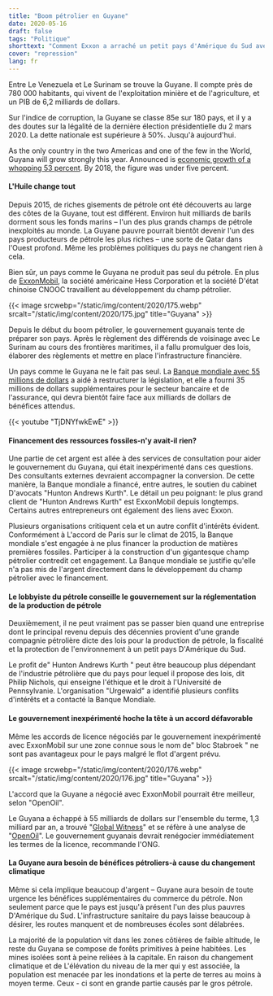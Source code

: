 ```yaml
---
title: "Boom pétrolier en Guyane"
date: 2020-05-16
draft: false
tags: "Politique"
shorttext: "Comment Exxon a arraché un petit pays d'Amérique du Sud avec l'aide de la Banque mondiale."
cover: "repression"
lang: fr
---
```


Entre Le Venezuela et Le Surinam se trouve la Guyane. Il compte près de 780 000 habitants, qui vivent de l'exploitation minière et de l'agriculture, et un PIB de 6,2 milliards de dollars.

Sur l'indice de corruption, la Guyane se classe 85e sur 180 pays, et il y a des doutes sur la légalité de la dernière élection présidentielle du 2 mars 2020. La dette nationale est supérieure à 50%. Jusqu'à aujourd'hui.

As the only country in the two Americas and one of the few in the World, Guyana will grow strongly this year. Announced is [economic growth of a whopping 53 percent](https://www.bloomberg.com/news/articles/2020-04-14/world-economy-may-be-crashing-but-guyana-still-seen-growing-53 "World Economy May Be Crashing But Guyana Still Seen Growing 53%"). By 2018, the figure was under five percent.

#### L'Huile change tout

Depuis 2015, de riches gisements de pétrole ont été découverts au large des côtes de la Guyane, tout est différent. Environ huit milliards de barils dorment sous les fonds marins – l'un des plus grands champs de pétrole inexploités au monde. La Guyane pauvre pourrait bientôt devenir l'un des pays producteurs de pétrole les plus riches – une sorte de Qatar dans l'Ouest profond. Même les problèmes politiques du pays ne changent rien à cela.

Bien sûr, un pays comme le Guyana ne produit pas seul du pétrole. En plus de [ExxonMobil](https://www.theguardian.com/business/2020/mar/08/world-bank-accused-over-exxonmobil-plans-to-tap-guyana-oil-rush "World Bank accused over ExxonMobil plans to tap Guyana oil rush"), la société américaine Hess Corporation et la société D'état chinoise CNOOC travaillent au développement du champ pétrolier.

{{< image srcwebp="/static/img/content/2020/175.webp" srcalt="/static/img/content/2020/175.jpg" title="Guyana" >}}

Depuis le début du boom pétrolier, le gouvernement guyanais tente de préparer son pays. Après le règlement des différends de voisinage avec Le Surinam au cours des frontières maritimes, il a fallu promulguer des lois, élaborer des règlements et mettre en place l'infrastructure financière.

Un pays comme le Guyana ne le fait pas seul. La [Banque mondiale avec 55 millions de dollars](https://www.theguardian.com/business/2020/feb/27/world-bank-guyana-fossil-fuel-industry-climate "Anger over World Bank's $55m pledge to Guyana's fossil fuel industry") a aidé à restructurer la législation, et elle a fourni 35 millions de dollars supplémentaires pour le secteur bancaire et de l'assurance, qui devra bientôt faire face aux milliards de dollars de bénéfices attendus.

{{< youtube "TjDNYfwkEwE" >}}

#### Financement des ressources fossiles-n'y avait-il rien?

Une partie de cet argent est allée à des services de consultation pour aider le gouvernement du Guyana, qui était inexpérimenté dans ces questions. Des consultants externes devraient accompagner la conversion. De cette manière, la Banque mondiale a financé, entre autres, le soutien du cabinet D'avocats "Hunton Andrews Kurth". Le détail un peu poignant: le plus grand client de "Hunton Andrews Kurth" est ExxonMobil depuis longtemps. Certains autres entrepreneurs ont également des liens avec Exxon.

Plusieurs organisations critiquent cela et un autre conflit d'intérêts évident. Conformément à L'accord de Paris sur le climat de 2015, la Banque mondiale s'est engagée à ne plus financer la production de matières premières fossiles. Participer à la construction d'un gigantesque champ pétrolier contredit cet engagement. La Banque mondiale se justifie qu'elle n'a pas mis de l'argent directement dans le développement du champ pétrolier avec le financement.

#### Le lobbyiste du pétrole conseille le gouvernement sur la réglementation de la production de pétrole

Deuxièmement, il ne peut vraiment pas se passer bien quand une entreprise dont le principal revenu depuis des décennies provient d'une grande compagnie pétrolière dicte des lois pour la production de pétrole, la fiscalité et la protection de l'environnement à un petit pays D'Amérique du Sud.

Le profit de" Hunton Andrews Kurth " peut être beaucoup plus dépendant de l'industrie pétrolière que du pays pour lequel il propose des lois, dit Philip Nichols, qui enseigne l'éthique et le droit à l'Université de Pennsylvanie. L'organisation "Urgewald" a identifié plusieurs conflits d'intérêts et a contacté la Banque Mondiale.

#### Le gouvernement inexpérimenté hoche la tête à un accord défavorable

Même les accords de licence négociés par le gouvernement inexpérimenté avec ExxonMobil sur une zone connue sous le nom de" bloc Stabroek " ne sont pas avantageux pour le pays malgré le flot d'argent prévu.

{{< image srcwebp="/static/img/content/2020/176.webp" srcalt="/static/img/content/2020/176.jpg" title="Guyana" >}}

L'accord que la Guyane a négocié avec ExxonMobil pourrait être meilleur, selon "OpenOil".

Le Guyana a échappé à 55 milliards de dollars sur l'ensemble du terme, 1,3 milliard par an, a trouvé "[Global Witness](/static/downloads/Global_Witness_-_Guyana_Exxon_Report_-_Feb_2020.pdf "How Exxon’s exploitative deal deprived Guyana of up to US$55 billion")" et se réfère à une analyse de "[OpenOil](/static/downloads/OpenOil_-_Guyana_Stabroek_Report_-_Jan_2020.pdf "How much revenue will Guyana lose out on in Stabroek?")". Le gouvernement guyanais devrait renégocier immédiatement les termes de la licence, recommande l'ONG.

#### La Guyane aura besoin de bénéfices pétroliers-à cause du changement climatique

Même si cela implique beaucoup d'argent – Guyane aura besoin de toute urgence les bénéfices supplémentaires du commerce du pétrole. Non seulement parce que le pays est jusqu'à présent l'un des plus pauvres D'Amérique du Sud. L'infrastructure sanitaire du pays laisse beaucoup à désirer, les routes manquent et de nombreuses écoles sont délabrées.

La majorité de la population vit dans les zones côtières de faible altitude, le reste du Guyana se compose de forêts primitives à peine habitées. Les mines isolées sont à peine reliées à la capitale. En raison du changement climatique et de L'élévation du niveau de la mer qui y est associée, la population est menacée par les inondations et la perte de terres au moins à moyen terme. Ceux - ci sont en grande partie causés par le gros pétrole.
